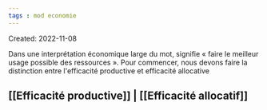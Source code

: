 ```yaml
---
tags : mod economie
---
```

Created: 2022-11-08 

Dans une  interprétation économique large du mot, signifie « faire le meilleur usage possible des ressources ». Pour commencer, nous devons faire la distinction entre l'efficacité productive et efficacité allocative

## [[Efficacité productive]]  | [[Efficacité allocatif]]